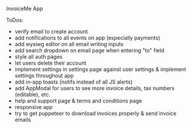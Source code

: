 InvoiceMe App


ToDos:
- verify email to create account
- add notifications to all events on app (especially payments)
- add wysiwg editor on all email writing inputs
- add search dropdown on email page when entering "to" field
- style all auth pages
- let users delete their account
- implement settings in settings page against user settings & implement settings throughout app
- add in-app toasts (notifs instead of all JS alerts)
- add AppModal for users to see more invoice details, tax numbers (editable), etc.
- help and support page & terms and conditions page
- responsive app
- try to get puppeteer to download invoices properly & send invoice emails
